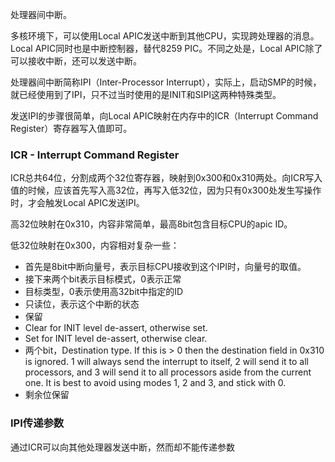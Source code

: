 处理器间中断。

多核环境下，可以使用Local APIC发送中断到其他CPU，实现跨处理器的消息。Local APIC同时也是中断控制器，替代8259 PIC。不同之处是，Local APIC除了可以接收中断，还可以发送中断。

处理器间中断简称IPI（Inter-Processor Interrupt），实际上，启动SMP的时候，就已经使用到了IPI，只不过当时使用的是INIT和SIPI这两种特殊类型。

发送IPI的步骤很简单，向Local APIC映射在内存中的ICR（Interrupt Command Register）寄存器写入值即可。

### ICR - Interrupt Command Register

ICR总共64位，分割成两个32位寄存器，映射到0x300和0x310两处。向ICR写入值的时候，应该首先写入高32位，再写入低32位，因为只有0x300处发生写操作时，才会触发Local APIC发送IPI。

高32位映射在0x310，内容非常简单，最高8bit包含目标CPU的apic ID。

低32位映射在0x300，内容相对复杂一些：
- 首先是8bit中断向量号，表示目标CPU接收到这个IPI时，向量号的取值。
- 接下来两个bit表示目标模式，0表示正常
- 目标类型，0表示使用高32bit中指定的ID
- 只读位，表示这个中断的状态
- 保留
- Clear for INIT level de-assert, otherwise set.
- Set for INIT level de-assert, otherwise clear.
- 两个bit，Destination type. If this is > 0 then the destination field in 0x310 is ignored. 1 will always send the interrupt to itself, 2 will send it to all processors, and 3 will send it to all processors aside from the current one. It is best to avoid using modes 1, 2 and 3, and stick with 0.
- 剩余位保留

### IPI传递参数

通过ICR可以向其他处理器发送中断，然而却不能传递参数